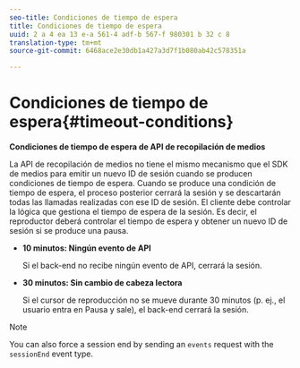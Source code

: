 ```yaml
---
seo-title: Condiciones de tiempo de espera
title: Condiciones de tiempo de espera
uuid: 2 a 4 ea 13 e-a 561-4 adf-b 567-f 980301 b 32 c 8
translation-type: tm+mt
source-git-commit: 6468ace2e30db1a427a3d7f1b080ab42c578351a

---
```



# Condiciones de tiempo de espera{#timeout-conditions}

**Condiciones de tiempo de espera de API de recopilación de medios**

La API de recopilación de medios no tiene el mismo mecanismo que el SDK de medios para emitir un nuevo ID de sesión cuando se producen condiciones de tiempo de espera. Cuando se produce una condición de tiempo de espera, el proceso posterior cerrará la sesión y se descartarán todas las llamadas realizadas con ese ID de sesión. El cliente debe controlar la lógica que gestiona el tiempo de espera de la sesión. Es decir, el reproductor deberá controlar el tiempo de espera y obtener un nuevo ID de sesión si se produce una pausa.

* **10 minutos: Ningún evento de API**

   Si el back-end no recibe ningún evento de API, cerrará la sesión.
* **30 minutos: Sin cambio de cabeza lectora**

   Si el cursor de reproducción no se mueve durante 30 minutos (p. ej., el usuario entra en Pausa y sale), el back-end cerrará la sesión.

>[!NOTE]
>
>You can also force a session end by sending an `events` request with the `sessionEnd` event type.

